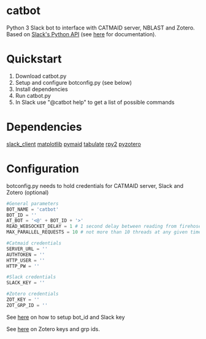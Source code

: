 # catbot
Python 3 Slack bot to interface with CATMAID server, NBLAST and Zotero. Based on [Slack's Python API](https://github.com/slackapi/python-slackclient) (see [here](https://slackapi.github.io/python-slackclient/) for documentation).

# Quickstart 
1. Download catbot.py
2. Setup and configure botconfig.py (see below)
3. Install dependencies
4. Run catbot.py
5. In Slack use "@catbot help" to get a list of possible commands

# Dependencies 
[slack_client](https://github.com/slackapi/python-slackclient)
[matplotlib](http://matplotlib.org/)
[pymaid](https://github.com/schlegelp/pymaid)
[tabulate](https://github.com/gregbanks/python-tabulate)
[rpy2](https://rpy2.readthedocs.io/en/version_2.8.x/)
[pyzotero](https://github.com/urschrei/pyzotero)

# Configuration
botconfig.py needs to hold credentials for CATMAID server, Slack and Zotero (optional)
```python
#General parameters
BOT_NAME = 'catbot'
BOT_ID = ''
AT_BOT = '<@' + BOT_ID + '>'
READ_WEBSOCKET_DELAY = 1 # 1 second delay between reading from firehose
MAX_PARALLEL_REQUESTS = 10 # not more than 10 threads at any given time

#Catmaid credentials
SERVER_URL = ''
AUTHTOKEN = ''
HTTP_USER = ''
HTTP_PW = ''

#Slack credentials
SLACK_KEY = ''

#Zotero credentials
ZOT_KEY = ''
ZOT_GRP_ID = ''
```
See [here](https://api.slack.com/bot-users) on how to setup bot_id and Slack key 

See [here](https://github.com/urschrei/pyzotero) on Zotero keys and grp ids.

